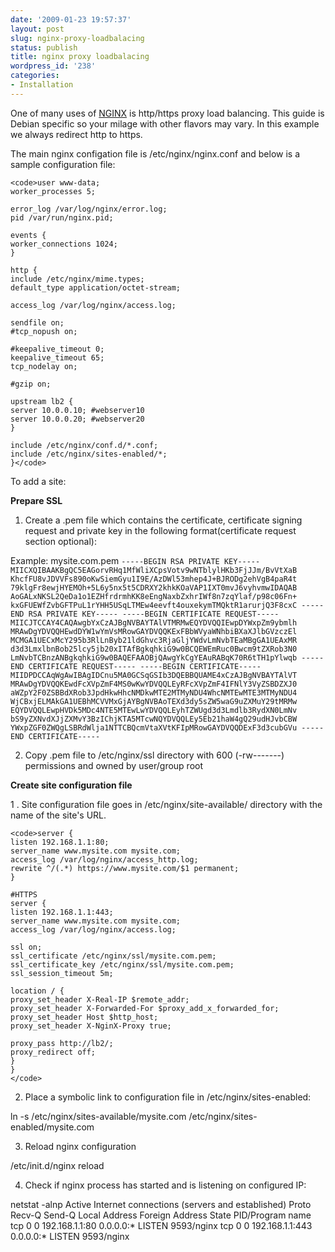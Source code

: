 ```yaml
---
date: '2009-01-23 19:57:37'
layout: post
slug: nginx-proxy-loadbalacing
status: publish
title: nginx proxy loadbalacing
wordpress_id: '238'
categories:
- Installation
---
```


One of many uses of [NGINX](http://wiki.codemongers.com/Main) is http/https proxy load balancing. This guide is Debian specific so your milage with other flavors may vary. In this example we always redirect http to https.

The main nginx configation file is /etc/nginx/nginx.conf and below is a sample configuration file:





    
    <code>user www-data;
    worker_processes 5;
    
    error_log /var/log/nginx/error.log;
    pid /var/run/nginx.pid;
    
    events {
    worker_connections 1024;
    }
    
    http {
    include /etc/nginx/mime.types;
    default_type application/octet-stream;
    
    access_log /var/log/nginx/access.log;
    
    sendfile on;
    #tcp_nopush on;
    
    #keepalive_timeout 0;
    keepalive_timeout 65;
    tcp_nodelay on;
    
    #gzip on;
    
    upstream lb2 {
    server 10.0.0.10; #webserver10
    server 10.0.0.20; #webserver20
    }
    
    include /etc/nginx/conf.d/*.conf;
    include /etc/nginx/sites-enabled/*;
    }</code>



To add a site:

**Prepare SSL**

1. Create a .pem file which contains the certificate, certificate signing request and private key in the following format(certificate request section optional):

Example: mysite.com.pem
`
-----BEGIN RSA PRIVATE KEY-----
MIICXQIBAAKBgQC5EAGorvRHq1MfWliXCpsVotv9wNTblylHKb3FjJJm/BvVtXaB
KhcfFU8vJDVVFs890oKwSiemGyu1I9E/AzDWl53mhep4J+BJRODg2ehVgB4paR4t
79klgFr8ewjHYEMOh+5L6y5nx5t5CDRXY2khkKOaVAP1IXT0mvJ6vyhvmwIDAQAB
AoGALxNKSL2QeDa1o1EZHfrdrmhKK8eEngNaxbZxhrIWf8n7zqYlaf/p98c06Fn+
kxGFUEWfZvbGFTPuL1rYHH5USqLTMEw4eevft4ouxekymTMQktR1arurjQ3F8cxC
-----END RSA PRIVATE KEY-----
-----BEGIN CERTIFICATE REQUEST-----
MIICJTCCAY4CAQAwgbYxCzAJBgNVBAYTAlVTMRMwEQYDVQQIEwpDYWxpZm9ybmlh
MRAwDgYDVQQHEwdDYW1wYmVsMRowGAYDVQQKExFBbWVyaWNhbiBXaXJlbGVzczEl
MCMGA1UECxMcY295b3RlLnByb21ldGhvc3RjaGljYWdvLmNvbTEaMBgGA1UEAxMR
d3d3LmxlbnBob25lcy5jb20xITAfBgkqhkiG9w0BCQEWEmRuc0Bwcm9tZXRob3N0
LmNvbTCBnzANBgkqhkiG9w0BAQEFAAOBjQAwgYkCgYEAuRABqK70R6tTH1pYlwqb
-----END CERTIFICATE REQUEST-----
-----BEGIN CERTIFICATE-----
MIIDPDCCAqWgAwIBAgIDCnu5MA0GCSqGSIb3DQEBBQUAME4xCzAJBgNVBAYTAlVT
MRAwDgYDVQQKEwdFcXVpZmF4MS0wKwYDVQQLEyRFcXVpZmF4IFNlY3VyZSBDZXJ0
aWZpY2F0ZSBBdXRob3JpdHkwHhcNMDkwMTE2MTMyNDU4WhcNMTEwMTE3MTMyNDU4
WjCBxjELMAkGA1UEBhMCVVMxGjAYBgNVBAoTEXd3dy5sZW5waG9uZXMuY29tMRMw
EQYDVQQLEwpHVDk5MDc4NTE5MTEwLwYDVQQLEyhTZWUgd3d3Lmdlb3RydXN0LmNv
bS9yZXNvdXJjZXMvY3BzIChjKTA5MTcwNQYDVQQLEy5Eb21haW4gQ29udHJvbCBW
YWxpZGF0ZWQgLSBRdWlja1NTTCBQcmVtaXVtKFIpMRowGAYDVQQDExF3d3cubGVu
-----END CERTIFICATE-----
`

2. Copy .pem file to /etc/nginx/ssl directory with 600 (-rw-------) permissions and owned by user/group root

**Create site configuration file**

1 . Site configuration file goes in /etc/nginx/site-available/ directory with the name of the site's URL.


    
    <code>server {
    listen 192.168.1.1:80;
    server_name www.mysite.com mysite.com;
    access_log /var/log/nginx/access_http.log;
    rewrite ^/(.*) https://www.mysite.com/$1 permanent;
    }
    
    #HTTPS
    server {
    listen 192.168.1.1:443;
    server_name www.mysite.com mysite.com;
    access_log /var/log/nginx/access.log;
    
    ssl on;
    ssl_certificate /etc/nginx/ssl/mysite.com.pem;
    ssl_certificate_key /etc/nginx/ssl/mysite.com.pem;
    ssl_session_timeout 5m;
    
    location / {
    proxy_set_header X-Real-IP $remote_addr;
    proxy_set_header X-Forwarded-For $proxy_add_x_forwarded_for;
    proxy_set_header Host $http_host;
    proxy_set_header X-NginX-Proxy true;
    
    proxy_pass http://lb2/;
    proxy_redirect off;
    }
    }
    </code>



2. Place a symbolic link to configuration file in /etc/nginx/sites-enabled:

ln -s /etc/nginx/sites-available/mysite.com /etc/nginx/sites-enabled/mysite.com

3. Reload nginx configuration

/etc/init.d/nginx reload

4. Check if nginx process has started and is listening on configured IP:

netstat -alnp
Active Internet connections (servers and established)
Proto Recv-Q Send-Q Local Address           Foreign Address         State       PID/Program name
tcp        0      0 192.168.1.1:80        0.0.0.0:*               LISTEN     9593/nginx
tcp        0      0 192.168.1.1:443       0.0.0.0:*               LISTEN     9593/nginx



